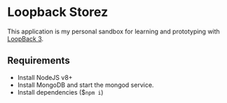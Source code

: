 # Loopback Storez

This application is my personal sandbox for learning and prototyping with [LoopBack 3][1].

## Requirements
- Install NodeJS v8+
- Install MongoDB and start the mongod service.
- Install dependencies ($`npm i`)

[1]: https://loopback.io/doc/en/lb3/
